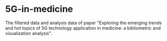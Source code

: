 # 5G-in-medicine
The filtered data and analysis data of paper "Exploring the emerging trends and hot topics of 5G technology application in medicine: a bibliometric and visualization analysis".
